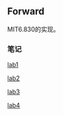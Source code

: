 ## Forward

MIT6.830的实现。

### 笔记

[lab1](https://github.com/DanielCorleone2001/JavaSimpleDB/blob/master/docs/lab1.md)

[lab2](https://github.com/DanielCorleone2001/JavaSimpleDB/blob/master/docs/lab2.md)


[lab3](https://github.com/DanielCorleone2001/JavaSimpleDB/blob/master/docs/lab3.md)

[lab4](https://github.com/DanielCorleone2001/JavaSimpleDB/blob/master/docs/lab4.md)
